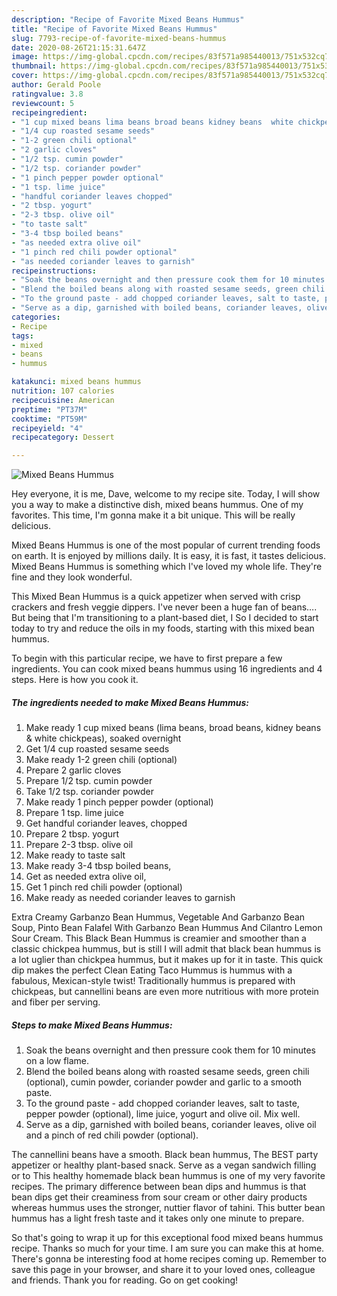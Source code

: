```yaml
---
description: "Recipe of Favorite Mixed Beans Hummus"
title: "Recipe of Favorite Mixed Beans Hummus"
slug: 7793-recipe-of-favorite-mixed-beans-hummus
date: 2020-08-26T21:15:31.647Z
image: https://img-global.cpcdn.com/recipes/83f571a985440013/751x532cq70/mixed-beans-hummus-recipe-main-photo.jpg
thumbnail: https://img-global.cpcdn.com/recipes/83f571a985440013/751x532cq70/mixed-beans-hummus-recipe-main-photo.jpg
cover: https://img-global.cpcdn.com/recipes/83f571a985440013/751x532cq70/mixed-beans-hummus-recipe-main-photo.jpg
author: Gerald Poole
ratingvalue: 3.8
reviewcount: 5
recipeingredient:
- "1 cup mixed beans lima beans broad beans kidney beans  white chickpeas soaked overnight"
- "1/4 cup roasted sesame seeds"
- "1-2 green chili optional"
- "2 garlic cloves"
- "1/2 tsp. cumin powder"
- "1/2 tsp. coriander powder"
- "1 pinch pepper powder optional"
- "1 tsp. lime juice"
- "handful coriander leaves chopped"
- "2 tbsp. yogurt"
- "2-3 tbsp. olive oil"
- "to taste salt"
- "3-4 tbsp boiled beans"
- "as needed extra olive oil"
- "1 pinch red chili powder optional"
- "as needed coriander leaves to garnish"
recipeinstructions:
- "Soak the beans overnight and then pressure cook them for 10 minutes on a low flame."
- "Blend the boiled beans along with roasted sesame seeds, green chili (optional), cumin powder, coriander powder and garlic to a smooth paste."
- "To the ground paste - add chopped coriander leaves, salt to taste, pepper powder (optional), lime juice, yogurt and olive oil. Mix well."
- "Serve as a dip, garnished with boiled beans, coriander leaves, olive oil and a pinch of red chili powder (optional)."
categories:
- Recipe
tags:
- mixed
- beans
- hummus

katakunci: mixed beans hummus 
nutrition: 107 calories
recipecuisine: American
preptime: "PT37M"
cooktime: "PT59M"
recipeyield: "4"
recipecategory: Dessert

---
```



![Mixed Beans Hummus](https://img-global.cpcdn.com/recipes/83f571a985440013/751x532cq70/mixed-beans-hummus-recipe-main-photo.jpg)

Hey everyone, it is me, Dave, welcome to my recipe site. Today, I will show you a way to make a distinctive dish, mixed beans hummus. One of my favorites. This time, I'm gonna make it a bit unique. This will be really delicious.

Mixed Beans Hummus is one of the most popular of current trending foods on earth. It is enjoyed by millions daily. It is easy, it is fast, it tastes delicious. Mixed Beans Hummus is something which I've loved my whole life. They're fine and they look wonderful.

This Mixed Bean Hummus is a quick appetizer when served with crisp crackers and fresh veggie dippers. I&#39;ve never been a huge fan of beans…. But being that I&#39;m transitioning to a plant-based diet, I So I decided to start today to try and reduce the oils in my foods, starting with this mixed bean hummus.


To begin with this particular recipe, we have to first prepare a few ingredients. You can cook mixed beans hummus using 16 ingredients and 4 steps. Here is how you cook it.

<!--inarticleads1-->

##### The ingredients needed to make Mixed Beans Hummus:

1. Make ready 1 cup mixed beans (lima beans, broad beans, kidney beans &amp; white chickpeas), soaked overnight
1. Get 1/4 cup roasted sesame seeds
1. Make ready 1-2 green chili (optional)
1. Prepare 2 garlic cloves
1. Prepare 1/2 tsp. cumin powder
1. Take 1/2 tsp. coriander powder
1. Make ready 1 pinch pepper powder (optional)
1. Prepare 1 tsp. lime juice
1. Get handful coriander leaves, chopped
1. Prepare 2 tbsp. yogurt
1. Prepare 2-3 tbsp. olive oil
1. Make ready to taste salt
1. Make ready 3-4 tbsp boiled beans,
1. Get as needed extra olive oil,
1. Get 1 pinch red chili powder (optional)
1. Make ready as needed coriander leaves to garnish


Extra Creamy Garbanzo Bean Hummus, Vegetable And Garbanzo Bean Soup, Pinto Bean Falafel With Garbanzo Bean Hummus And Cilantro Lemon Sour Cream. This Black Bean Hummus is creamier and smoother than a classic chickpea hummus, but is still I will admit that black bean hummus is a lot uglier than chickpea hummus, but it makes up for it in taste. This quick dip makes the perfect Clean Eating Taco Hummus is hummus with a fabulous, Mexican-style twist! Traditionally hummus is prepared with chickpeas, but cannellini beans are even more nutritious with more protein and fiber per serving. 

<!--inarticleads2-->

##### Steps to make Mixed Beans Hummus:

1. Soak the beans overnight and then pressure cook them for 10 minutes on a low flame.
1. Blend the boiled beans along with roasted sesame seeds, green chili (optional), cumin powder, coriander powder and garlic to a smooth paste.
1. To the ground paste - add chopped coriander leaves, salt to taste, pepper powder (optional), lime juice, yogurt and olive oil. Mix well.
1. Serve as a dip, garnished with boiled beans, coriander leaves, olive oil and a pinch of red chili powder (optional).


The cannellini beans have a smooth. Black bean hummus, The BEST party appetizer or healthy plant-based snack. Serve as a vegan sandwich filling or to This healthy homemade black bean hummus is one of my very favorite recipes. The primary difference between bean dips and hummus is that bean dips get their creaminess from sour cream or other dairy products whereas hummus uses the stronger, nuttier flavor of tahini. This butter bean hummus has a light fresh taste and it takes only one minute to prepare. 

So that's going to wrap it up for this exceptional food mixed beans hummus recipe. Thanks so much for your time. I am sure you can make this at home. There's gonna be interesting food at home recipes coming up. Remember to save this page in your browser, and share it to your loved ones, colleague and friends. Thank you for reading. Go on get cooking!
